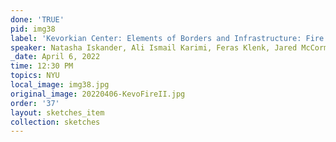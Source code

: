 ```yaml
---
done: 'TRUE'
pid: img38
label: 'Kevorkian Center: Elements of Borders and Infrastructure: Fire II'
speaker: Natasha Iskander, Ali Ismail Karimi, Feras Klenk, Jared McCormick
_date: April 6, 2022
time: 12:30 PM
topics: NYU
local_image: img38.jpg
original_image: 20220406-KevoFireII.jpg
order: '37'
layout: sketches_item
collection: sketches
---
```

